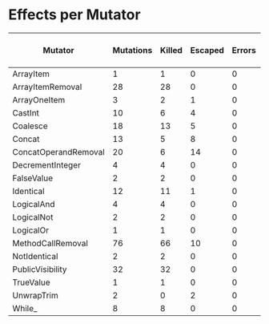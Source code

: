 # Effects per Mutator

| Mutator              | Mutations | Killed | Escaped | Errors | Syntax Errors | Timed Out | Skipped | MSI (%s) | Covered MSI (%s) |
| -------------------- | --------- | ------ | ------- | ------ | ------------- | --------- | ------- | -------- | ---------------- |
| ArrayItem            |         1 |      1 |       0 |      0 |             0 |         0 |       0 |   100.00 |           100.00 |
| ArrayItemRemoval     |        28 |     28 |       0 |      0 |             0 |         0 |       0 |   100.00 |           100.00 |
| ArrayOneItem         |         3 |      2 |       1 |      0 |             0 |         0 |       0 |    66.67 |            66.67 |
| CastInt              |        10 |      6 |       4 |      0 |             0 |         0 |       0 |    60.00 |            60.00 |
| Coalesce             |        18 |     13 |       5 |      0 |             0 |         0 |       0 |    72.22 |            72.22 |
| Concat               |        13 |      5 |       8 |      0 |             0 |         0 |       0 |    38.46 |            38.46 |
| ConcatOperandRemoval |        20 |      6 |      14 |      0 |             0 |         0 |       0 |    30.00 |            30.00 |
| DecrementInteger     |         4 |      4 |       0 |      0 |             0 |         0 |       0 |   100.00 |           100.00 |
| FalseValue           |         2 |      2 |       0 |      0 |             0 |         0 |       0 |   100.00 |           100.00 |
| Identical            |        12 |     11 |       1 |      0 |             0 |         0 |       0 |    91.67 |            91.67 |
| LogicalAnd           |         4 |      4 |       0 |      0 |             0 |         0 |       0 |   100.00 |           100.00 |
| LogicalNot           |         2 |      2 |       0 |      0 |             0 |         0 |       0 |   100.00 |           100.00 |
| LogicalOr            |         1 |      1 |       0 |      0 |             0 |         0 |       0 |   100.00 |           100.00 |
| MethodCallRemoval    |        76 |     66 |      10 |      0 |             0 |         0 |       0 |    86.84 |            86.84 |
| NotIdentical         |         2 |      2 |       0 |      0 |             0 |         0 |       0 |   100.00 |           100.00 |
| PublicVisibility     |        32 |     32 |       0 |      0 |             0 |         0 |       0 |   100.00 |           100.00 |
| TrueValue            |         1 |      1 |       0 |      0 |             0 |         0 |       0 |   100.00 |           100.00 |
| UnwrapTrim           |         2 |      0 |       2 |      0 |             0 |         0 |       0 |     0.00 |             0.00 |
| While_               |         8 |      8 |       0 |      0 |             0 |         0 |       0 |   100.00 |           100.00 |
